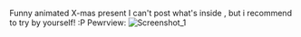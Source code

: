 Funny animated X-mas present 
I can't post what's inside , but i recommend to try by yourself! :P
Pewrview:
![Screenshot_1](https://github.com/stoyan-dev/X-mas-gift/assets/116718287/189eca69-f826-42df-9591-3dfac0933825)
